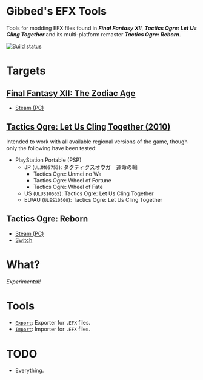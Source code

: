 # Gibbed's EFX Tools

Tools for modding EFX files found in **_Final Fantasy XII_**, **_Tactics Ogre: Let Us Cling Together_** and its multi-platform remaster **_Tactics Ogre: Reborn_**.

[![Build status](https://ci.appveyor.com/api/projects/status/wpikaxxi6hl18eq0/branch/main?svg=true)](https://ci.appveyor.com/project/gibbed/gibbed-efx/branch/main)

# Targets

## [Final Fantasy XII: The Zodiac Age](https://en.wikipedia.org/wiki/Final_Fantasy_XII#The_Zodiac_Age)

* [Steam (PC)](https://store.steampowered.com/app/595520/FINAL_FANTASY_XII_THE_ZODIAC_AGE/)

## [Tactics Ogre: Let Us Cling Together (2010)](https://en.wikipedia.org/wiki/Tactics_Ogre%3A_Let_Us_Cling_Together_%282010_video_game%29)

Intended to work with all available regional versions of the game, though only the following have been tested:

* PlayStation Portable (PSP)
    * JP (`ULJM05753`): タクティクスオウガ　運命の輪
        * Tactics Ogre: Unmei no Wa
        * Tactics Ogre: Wheel of Fortune
        * Tactics Ogre: Wheel of Fate
    * US (`ULUS10565`): Tactics Ogre: Let Us Cling Together
    * EU/AU (`ULES10500`): Tactics Ogre: Let Us Cling Together

## Tactics Ogre: Reborn

* [Steam (PC)](https://store.steampowered.com/app/1451090/Tactics_Ogre_Reborn/)
* [Switch](https://www.nintendo.com/store/products/tactics-ogre-reborn-switch/)

# What?

*Experimental!*

# Tools

* [`Export`](projects/Gibbed.EFX.Export): Exporter for `.EFX` files.
* [`Import`](projects/Gibbed.EFX.Import): Importer for `.EFX` files.

# TODO

* Everything.
